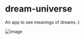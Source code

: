 # dream-universe

An app to see meanings of dreams :)

![image](https://github.com/cyanvillarin/dream-universe/assets/10018971/fa019622-0997-4745-a3d6-4cb1320b2617)
